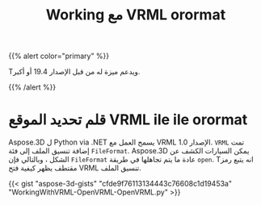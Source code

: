 ﻿---
title: Working مع VRML orormat
type: docs
weight: 120
url: /ar/python-net/working-with-vrml-format/
description: Aspose.3D ل Python via .NET يسمح العمل مع VRML الإصدار 1.0. VRML تمت إضافة تنسيق الملف إلى فئة ilileFormat. Aspose.3D يمكن السيارات الكشف عن تنسيق ، وبالتالي فإن ilileFormat عادة ما يتم تجاهلها في طريقة القلم O. Tانه يتبع رمز مقتطف يظهر كيفية فتح VRML تنسيق الملف.
---
{{% alert color="primary" %}} 

Tويدعم ميزة له من قبل الإصدار 19.4 أو أكبر.

{{% /alert %}} 
# **قلم تحديد الموقع VRML ile ile orormat**
Aspose.3D ل Python via .NET يسمح العمل مع VRML الإصدار 1.0. `VRML` تمت إضافة تنسيق الملف إلى فئة `FileFormat`. Aspose.3D يمكن السيارات الكشف عن الشكل ، وبالتالي فإن `FileFormat` عادة ما يتم تجاهلها في طريقة `open`. Tانه يتبع رمز مقتطف يظهر كيفية فتح VRML تنسيق الملف.

{{< gist "aspose-3d-gists" "cfde9f76113134443c76608c1d19453a" "WorkingWithVRML-OpenVRML-OpenVRML.py" >}}
